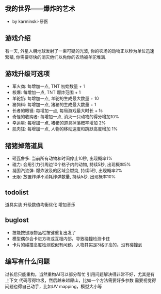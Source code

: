 我的世界——爆炸的艺术
------------------

- by karminski-牙医

## 游戏介绍

有一天, 外星人朝地球发射了一束可疑的光波, 你的农场的动物正以秒为单位迅速繁殖, 你需要尽快的消灭他们以免你的农场被羊驼堆满.

## 游戏升级可选项

- 军火商: 每增加一点, TNT 初始数量 + 1
- 核爆: 每增加一点, TNT 爆炸范围 + 1
- 羊驼奶: 每增加一点, 羊驼的生成最大数量 + 10
- 猪饲料: 每增加一点, 猪猪的生成最大数量 + 1
- 长者的眼镜: 每增加一点, 每局游戏最大时长 + 1s
- 奇怪的收购者: 每增加一点, 消灭一只动物的得分增加10%
- 幸运星: 每增加一点, 猪猪的道具掉落概率增加 2%
- 肌肉狂: 每增加一点, 人物的移动速度和跳跃高度增加 1%

## 猪猪掉落道具

- 砸瓦鲁多: 当前所有动物和时间停止10秒, 出现概率1%
- 磁力: 会用引力引周边10个格子内的动物, 持续5秒, 出现概率5%
- 凝固汽油弹: 爆炸波及的区域会燃烧, 持续5秒, 出现概率2%
- 无限: 放置炸弹不消耗炸弹数量, 持续5秒, 出现概率10% 


## todolist

道具实装
升级数值均衡优化
增加音乐

## buglost

- 技能按键跟物品栏按键重复出发了
- 模型偶尔会卡进方块或互相内部，导致碰撞检测卡住
- 卡片的碰撞高度检测貌似有问题，人物其实是3格子高的，没有碰撞到

## 编写有什么问题

过长后只能重构，当然重构AI可以部分帮忙
引用问题解决得非常不好，尤其是有上下文
代码写得垃圾，然后越来越屎山，比如一个方法需要好多参数
需要视觉得问题也得自己动手，比如UV mapping，模型大小等


